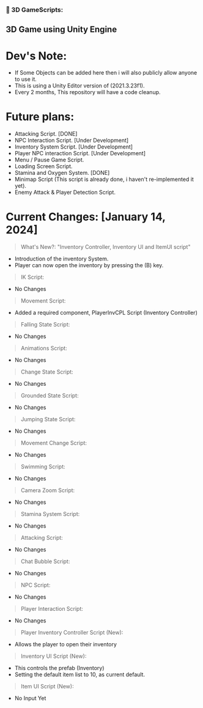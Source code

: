 ### 🔨 3D GameScripts:
3D Game using Unity Engine
---

<h1>Dev's Note:</h1>

- If Some Objects can be added here then i will also publicly allow anyone to use it.
- This is using a Unity Editor version of (2021.3.23f1).
- Every 2 months, This repository will have a code cleanup.

<h1>Future plans:</h1>

- Attacking Script. [DONE]
- NPC Interaction Script. [Under Development]
- Inventory System Script. [Under Development]
- Player NPC interaction Script. [Under Development]
- Menu / Pause Game Script.
- Loading Screen Script.
- Stamina and Oxygen System. [DONE]
- Minimap Script (This script is already done, i haven't re-implemented it yet).
- Enemy Attack & Player Detection Script.

<h1>Current Changes: [January 14, 2024]</h1>

> What's New?: "Inventory Controller, Inventory UI and ItemUI script"
- Introduction of the inventory System.
- Player can now open the inventory by pressing the (B) key.

> IK Script:
- No Changes
  
> Movement Script:
- Added a required component, PlayerInvCPL Script (Inventory Controller)

> Falling State Script:
- No Changes

> Animations Script:
- No Changes

> Change State Script:
- No Changes

> Grounded State Script:
- No Changes

> Jumping State Script:
- No Changes

> Movement Change Script:
- No Changes

> Swimming Script:
- No Changes

> Camera Zoom Script:
- No Changes

> Stamina System Script:
- No Changes

> Attacking Script:
- No Changes

> Chat Bubble Script:
- No Changes

> NPC Script:
- No Changes

> Player Interaction Script:
- No Changes

> Player Inventory Controller Script (New):
- Allows the player to open their inventory

> Inventory UI Script (New):
- This controls the prefab (Inventory)
- Setting the default item list to 10, as current default.

> Item UI Script (New):
- No Input Yet
